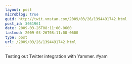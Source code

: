 ```yaml
---
layout: post
microblog: true
guid: http://twit.vmstan.com/2009/03/26/1394491742.html
post_id: 3051961
date: 2009-03-26T08:11:00-0600
lastmod: 2009-03-26T08:11:00-0600
type: post
url: /2009/03/26/1394491742.html
---
```

Testing out Twitter integration with Yammer. #yam
